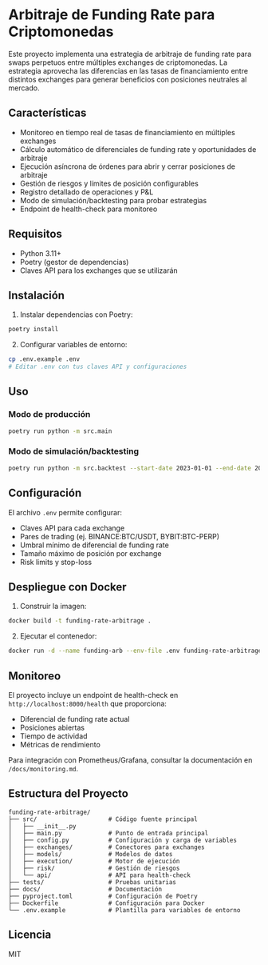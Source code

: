 # Arbitraje de Funding Rate para Criptomonedas

Este proyecto implementa una estrategia de arbitraje de funding rate para swaps perpetuos entre múltiples exchanges de criptomonedas. La estrategia aprovecha las diferencias en las tasas de financiamiento entre distintos exchanges para generar beneficios con posiciones neutrales al mercado.

## Características

- Monitoreo en tiempo real de tasas de financiamiento en múltiples exchanges
- Cálculo automático de diferenciales de funding rate y oportunidades de arbitraje
- Ejecución asíncrona de órdenes para abrir y cerrar posiciones de arbitraje
- Gestión de riesgos y límites de posición configurables
- Registro detallado de operaciones y P&L
- Modo de simulación/backtesting para probar estrategias
- Endpoint de health-check para monitoreo

## Requisitos

- Python 3.11+
- Poetry (gestor de dependencias)
- Claves API para los exchanges que se utilizarán

## Instalación

1. Instalar dependencias con Poetry:
```bash
poetry install
```

2. Configurar variables de entorno:
```bash
cp .env.example .env
# Editar .env con tus claves API y configuraciones
```

## Uso

### Modo de producción

```bash
poetry run python -m src.main
```

### Modo de simulación/backtesting

```bash
poetry run python -m src.backtest --start-date 2023-01-01 --end-date 2023-01-31
```

## Configuración

El archivo `.env` permite configurar:

- Claves API para cada exchange
- Pares de trading (ej. BINANCE:BTC/USDT, BYBIT:BTC-PERP)
- Umbral mínimo de diferencial de funding rate
- Tamaño máximo de posición por exchange
- Risk limits y stop-loss

## Despliegue con Docker

1. Construir la imagen:
```bash
docker build -t funding-rate-arbitrage .
```

2. Ejecutar el contenedor:
```bash
docker run -d --name funding-arb --env-file .env funding-rate-arbitrage
```

## Monitoreo

El proyecto incluye un endpoint de health-check en `http://localhost:8000/health` que proporciona:
- Diferencial de funding rate actual
- Posiciones abiertas
- Tiempo de actividad
- Métricas de rendimiento

Para integración con Prometheus/Grafana, consultar la documentación en `/docs/monitoring.md`.

## Estructura del Proyecto

```
funding-rate-arbitrage/
├── src/                    # Código fuente principal
│   ├── __init__.py
│   ├── main.py             # Punto de entrada principal
│   ├── config.py           # Configuración y carga de variables
│   ├── exchanges/          # Conectores para exchanges
│   ├── models/             # Modelos de datos
│   ├── execution/          # Motor de ejecución
│   ├── risk/               # Gestión de riesgos
│   └── api/                # API para health-check
├── tests/                  # Pruebas unitarias
├── docs/                   # Documentación
├── pyproject.toml          # Configuración de Poetry
├── Dockerfile              # Configuración para Docker
└── .env.example            # Plantilla para variables de entorno
```

## Licencia

MIT
